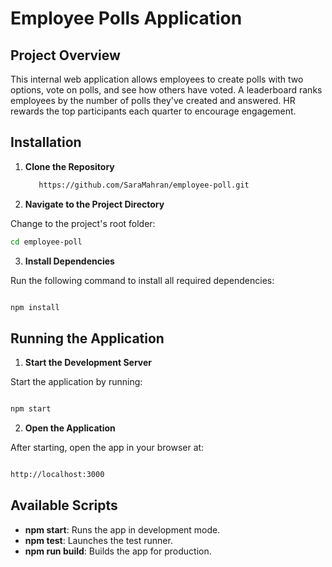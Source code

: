 # Employee Polls Application

## Project Overview

This internal web application allows employees to create polls with two options, vote on polls, and see how others have voted. A leaderboard ranks employees by the number of polls they've created and answered. HR rewards the top participants each quarter to encourage engagement.

## Installation

1. **Clone the Repository**  
   ```bash
      https://github.com/SaraMahran/employee-poll.git

   ```


2. **Navigate to the Project Directory**

Change to the project's root folder:

```bash
cd employee-poll
```

3. **Install Dependencies**

Run the following command to install all required dependencies:


```bash

npm install

```

## Running the Application

1. **Start the Development Server**

Start the application by running:

```bash

npm start

```

2. **Open the Application**

After starting, open the app in your browser at:

```bash

http://localhost:3000

```

## Available Scripts

- **npm start**: Runs the app in development mode.
- **npm test**: Launches the test runner.
- **npm run build**: Builds the app for production.
